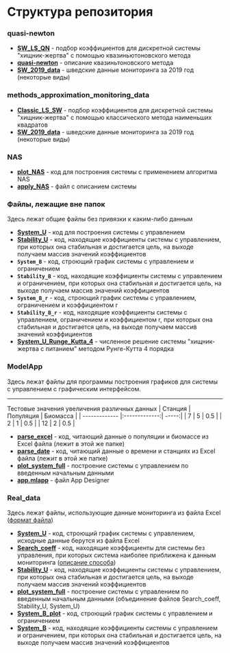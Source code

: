 # Структура репозитория
### quasi-newton
* **[SW_LS_QN](https://github.com/aleksandra-shchegoleva/matlab/blob/master/quasi-newton/SW_LS_QN.m)** - подбор коэффициентов для дискретной системы "хищник-жертва" с помощью квазиньютоновского метода
* **[quasi-newton](https://github.com/aleksandra-shchegoleva/matlab/blob/master/quasi-newton/quasi-newton.pdf)** - описание квазиньтоновского метода
* **[SW_2019_data](https://github.com/aleksandra-shchegoleva/matlab/blob/master/methods_approximation_monitoring_data/SW_2019_data)** - шведские данные мониторинга за 2019 год (некоторые виды)
### methods_approximation_monitoring_data
* **[Classic_LS_SW](https://github.com/aleksandra-shchegoleva/matlab/blob/master/methods_approximation_monitoring_data/Classic_LS_SW.m)** - подбор коэффициентов для дискретной системы "хищник-жертва" с помощью классического метода наименьших квадратов
* **[SW_2019_data](https://github.com/aleksandra-shchegoleva/matlab/blob/master/methods_approximation_monitoring_data/SW_2019_data)** - шведские данные мониторинга за 2019 год (некоторые виды)
### NAS
* **[plot_NAS](https://github.com/aleksandra-shchegoleva/matlab/blob/master/NAS/plot_NAS.m)** - код для построения системы с применением алгоритма NAS
* **[apply_NAS](https://github.com/aleksandra-shchegoleva/matlab/blob/master/NAS/apply_NAS.pdf)** - файл с описанием системы
### Файлы, лежащие вне папок
Здесь лежат общие файлы без привязки к каким-либо данным
* **[System_U](https://github.com/aleksandra-shchegoleva/matlab/blob/master/System_U.m)** - код для построения системы с управлением
* **[Stability_U](https://github.com/aleksandra-shchegoleva/matlab/blob/master/Stability_U.m)** - код, находящие коэффициенты системы с управлением, при которых она стабильная и достигается цель, на выходе получаем массив значений коэффициентов
* **`System_B`** - код, строющий график системы с управлением и ограничением
* **`Stability_B`** - код, находящие коэффициенты системы с управлением и ограничением, при которых она стабильная и достигается цель, на выходе получаем массив значений коэффициентов
* **`System_B_r`** - код, строющий график системы с управлением, ограничением и коэффициентом r
* **`Stability_B_r`** - код, находящие коэффициенты системы с управлением, ограничением и коэффициентом r, при которых она стабильная и достигается цель, на выходе получаем массив значений коэффициентов
* **[System_U_Runge_Kutta_4](https://github.com/aleksandra-shchegoleva/matlab/blob/master/System_U_Runge_Kutta_4.m)** - численное решение системы "хищник-жертва с питанием" методом Рунге-Кутта 4 порядка
### ModelApp
Здесь лежат файлы для программы построения графиков для системы с управлением с графическим интерфейсом.

---
Тестовые значения увеличения различных данных
| Станция        | Популяция           | Биомасса  |
| ------------- |:-------------:| -----:|
| 7      | 5 | 0.5 |
| 2      | 1      |   0.5 |
| 12 | 2      |    0.5 |


* **[parse_excel](https://github.com/aleksandra-shchegoleva/matlab/blob/master/ModelApp/parse_excel.m)** - код, читающий данные о популяции и биомассе из Excel файла (лежит в этой же папке)
* **[parse_date](https://github.com/aleksandra-shchegoleva/matlab/blob/master/ModelApp/parse_date.m)** - код, читающий данные о времени и станциях из Excel файла (лежит в этой же папке)
* **[plot_system_full](https://github.com/aleksandra-shchegoleva/matlab/blob/master/ModelApp/plot_system_full.m)** - построение системы с управлением по введенным начальным данными
* **[app.mlapp](https://github.com/aleksandra-shchegoleva/matlab/blob/master/ModelApp/app.mlapp)** - файл App Designer
### Real_data
Здесь лежат файлы, использующие данные мониторинга из файла Excel ([формат файла](https://drive.google.com/file/d/1T4Fsw-0qFkj_fwCRzScHDM4GHsqTIcmT/view?usp=sharing))
* **[System_U](https://github.com/aleksandra-shchegoleva/matlab/blob/master/Real_data/System_U.m)** - код, строющий график системы с управлением, исходные данные берутся из файла Excel
* **[Search_coeff](https://github.com/aleksandra-shchegoleva/matlab/blob/master/Real_data/Search_coeff.m)** - код, находящие коэффициенты для системы без управления, при которых система наиболее приближена к данным мониторинга ([описание способа](https://github.com/aleksandra-shchegoleva/matlab/blob/master/Real_data/Method.txt))
* **[Stability_U](https://github.com/aleksandra-shchegoleva/matlab/blob/master/Real_data/Stability_U.m)** - код, находящие коэффициенты системы с управлением, при которых она стабильная и достигается цель, на выходе получаем массив значений коэффициентов
* **[plot_system_full](https://github.com/aleksandra-shchegoleva/matlab/blob/master/Real_data/plot_system_full.m)** - построение системы с управлением по введенным начальным данными (объединение файлов Search_coeff, Stability_U, System_U)
* **[System_B_plot](https://github.com/aleksandra-shchegoleva/matlab/blob/master/Real_data/System_B_plot.m)** - код, строющий график системы с управлением и ограничением
* **[System_B](https://github.com/aleksandra-shchegoleva/matlab/blob/master/Real_data/System_B.m)** - код, находящие коэффициенты системы с управлением и ограничением, при которых она стабильная и достигается цель, на выходе получаем массив значений коэффициентов
